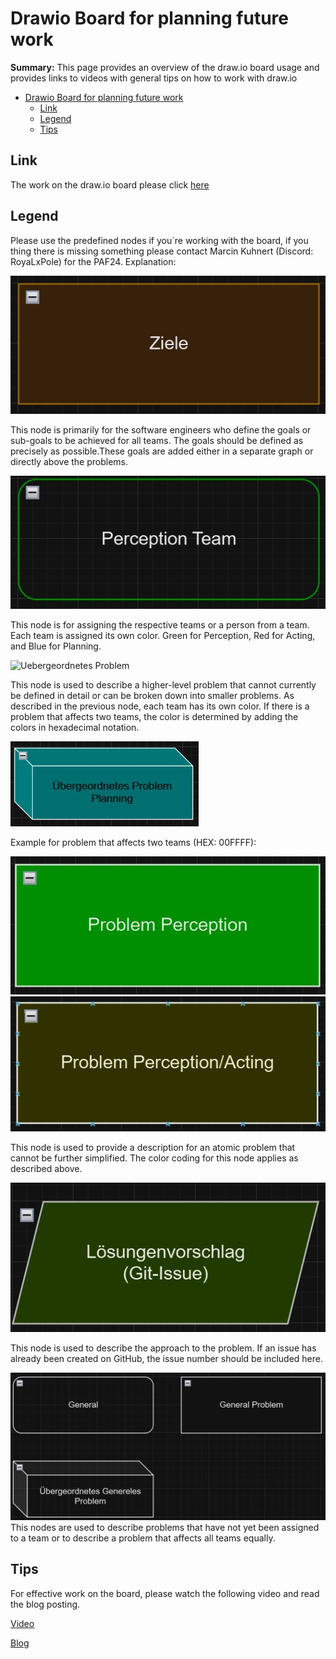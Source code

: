 # Drawio Board for planning future work

**Summary:** This page provides an overview of the draw.io board usage and provides links to videos with general tips on how to work with draw.io

- [Drawio Board for planning future work](#drawio-board-for-planning-future-work)
    - [Link](#link)
    - [Legend](#legend)
    - [Tips](#tips)

## Link

The work on the draw.io board please click [here](https://drive.google.com/drive/folders/1dNyrnDdsj0m7kymDQUUqu2WinR4lQJpe)

## Legend

Please use the predefined nodes if you´re working with the board, if you thing there is missing something please contact Marcin Kuhnert (Discord: RoyaLxPole) for the PAF24.
Explanation:

![Ziele](../assets/research_assets/drawio_legend/Ziel.jpg)

This node is primarily for the software engineers who define the goals or sub-goals to be achieved for all teams. The goals should be defined as precisely as possible.These goals are added either in a separate graph or directly above the problems.


![Team](../assets/research_assets/drawio_legend/Team.jpg)

This node is for assigning the respective teams or a person from a team. Each team is assigned its own color. Green for Perception, Red for Acting, and Blue for Planning.

![Uebergeordnetes Problem](../assets/research_assets/drawio_legend/Übergeordnetes_Problem.jpg)

This node is used to describe a higher-level problem that cannot currently be defined in detail or can be broken down into smaller problems. As described in the previous node, each team has its own color. If there is a problem that affects two teams, the color is determined by adding the colors in hexadecimal notation.

![two teams prolbem](../assets/research_assets/drawio_legend/two_teams_problem.jpg)

Example for problem that affects two teams (HEX: 00FFFF):

![Problem](../assets/research_assets/drawio_legend/Problem.jpg)![gemeinsam](../assets/research_assets/drawio_legend/gemeinsames_Problem.jpg)

This node is used to provide a description for an atomic problem that cannot be further simplified. The color coding for this node applies as described above.

![Loesungs Vorschlag](../assets/research_assets/drawio_legend/Loesungs_Vorschlag.jpg)

This node is used to describe the approach to the problem. If an issue has already been created on GitHub, the issue number should be included here.

![generell](../assets/research_assets/drawio_legend/generell.jpg)
This nodes are used to describe problems that have not yet been assigned to a team or to describe a problem that affects all teams equally.

## Tips

For effective work on the board, please watch the following video and read the blog posting.

[Video](https://www.google.com/search?q=draw.io+mind+map+tutorial&rlz=1C1VDKB_deDE929DE929&oq=draw+io+mind&gs_lcrp=EgZjaHJvbWUqCAgDEAAYFhgeMggIABBFGCcYOzIGCAEQRRg5MgcIAhAAGIAEMggIAxAAGBYYHjIICAQQABgWGB4yCAgFEAAYFhgeMgYIBhBFGDwyBggHEEUYPdIBCDgyNzBqMGo3qAIAsAIA&sourceid=chrome&ie=UTF-8#fpstate=ive&vld=cid:6448d106,vid:mooBFL_jhxg,st:0)

[Blog](https://drawio-app.com/blog/organization-charts-and-mind-maps-in-draw-io/)